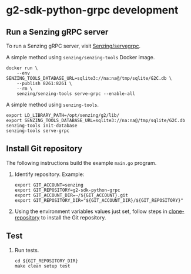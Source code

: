 # g2-sdk-python-grpc development

## Run a Senzing gRPC server

To run a Senzing gRPC server, visit
[Senzing/servegrpc](https://github.com/Senzing/servegrpc).

A simple method using `senzing/senzing-tools` Docker image.

```console
docker run \
    --env SENZING_TOOLS_DATABASE_URL=sqlite3://na:na@/tmp/sqlite/G2C.db \
    --publish 8261:8261 \
    --rm \
    senzing/senzing-tools serve-grpc --enable-all

```

A simple method using `senzing-tools`.

```console
export LD_LIBRARY_PATH=/opt/senzing/g2/lib/
export SENZING_TOOLS_DATABASE_URL=sqlite3://na:na@/tmp/sqlite/G2C.db
senzing-tools init-database
senzing-tools serve-grpc

```

## Install Git repository

The following instructions build the example `main.go` program.

1. Identify repository.
   Example:

    ```console
    export GIT_ACCOUNT=senzing
    export GIT_REPOSITORY=g2-sdk-python-grpc
    export GIT_ACCOUNT_DIR=~/${GIT_ACCOUNT}.git
    export GIT_REPOSITORY_DIR="${GIT_ACCOUNT_DIR}/${GIT_REPOSITORY}"

    ```

1. Using the environment variables values just set, follow steps in [clone-repository](https://github.com/Senzing/knowledge-base/blob/main/HOWTO/clone-repository.md) to install the Git repository.

## Test

1. Run tests.

    ```console
    cd ${GIT_REPOSITORY_DIR}
    make clean setup test

    ```
